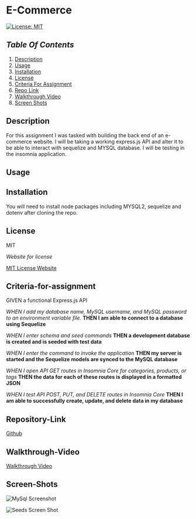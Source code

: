 # E-Commerce

[![License: MIT](https://img.shields.io/badge/License-MIT-yellow.svg)](https://opensource.org/licenses/MIT)

## _Table Of Contents_

1. [Description](#description)
2. [Usage](#usage)
3. [Installation](#installation)
4. [License](#license)
5. [Criteria For Assignment](#criteria-for-assignment)
6. [Repo Link](#repository-link)
7. [Walkthrough Video](#walkthrough-video)
8. [Screen Shots](#screen-shots)

## Description

For this assignment I was tasked with building the back end of an e-commerce website. I will be taking a working express.js API and alter it to be able to interact with sequelize and MYSQL database. I will be testing in the insomnia application.

## Usage

## Installation

You will need to install node packages including MYSQL2, sequelize and dotenv after cloning the repo.

## License

MIT

_Website for license_

[MIT License Website](https://mit-license.org/)

## Criteria-for-assignment

GIVEN a functional Express.js API

*WHEN I add my database name, MySQL username, and MySQL password to an environment variable file.*
**THEN I am able to connect to a database using Sequelize**

*WHEN I enter schema and seed commands*
**THEN a development database is created and is seeded with test data**

*WHEN I enter the command to invoke the application*
**THEN my server is started and the Sequelize models are synced to the MySQL database**

*WHEN I open API GET routes in Insomnia Core for categories, products, or tags*
**THEN the data for each of these routes is displayed in a formatted JSON**

*WHEN I test API POST, PUT, and DELETE routes in Insomnia Core*
**THEN I am able to successfully create, update, and delete data in my database**

## Repository-Link

[Github](https://github.com/PintoDrop/ecom)

## Walkthrough-Video

[Walkthrough Video]()

## Screen-Shots

![MySql Screenshot]()

![Seeds Screen Shot]()



<!-- 
get by single item and other routes 
gets associated by id?
search for one piece of data for product, tag and category

models/index.js double check relations
create new product code?
updating and posting ?
models - index.js (belongsTo code)-->